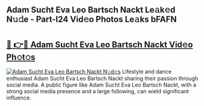 ## Adam Sucht Eva Leo Bartsch Nackt Le𝚊k𝚎d N𝚞𝚍e - Part-I24 Vid𝚎o Photos Le𝚊ks bFAFN

# <h2><a href="http://fb9tw6g.evod.top/?m=Adam+Sucht+Eva+Leo+Bartsch+Nackt">🔗 👉🔴 Adam Sucht Eva Leo Bartsch Nackt Vid𝚎o Ph𝚘t𝚘s</a></h2>

[![Adam Sucht Eva Leo Bartsch Nackt N𝚞d𝚎s](https://i.imgur.com/8V9OHl7.gif)](http://fb9tw6g.evod.top/?m=Adam+Sucht+Eva+Leo+Bartsch+Nackt)
Lifestyle and dance enthusiast Adam Sucht Eva Leo Bartsch Nackt sharing their passion through social media. A public figure like Adam Sucht Eva Leo Bartsch Nackt, with a strong social media presence and a large following, can wield significant influence. 
